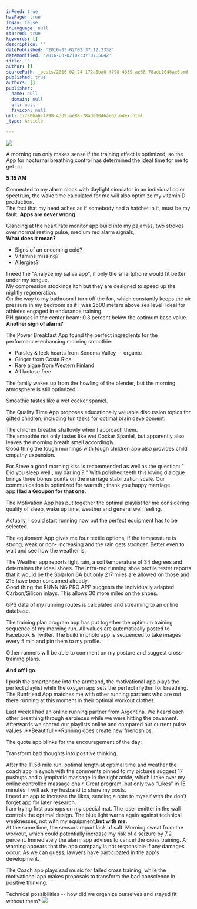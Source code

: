 ```yaml
---
inFeed: true
hasPage: true
inNav: false
inLanguage: null
starred: true
keywords: []
description: ''
datePublished: '2016-03-02T02:37:12.233Z'
dateModified: '2016-03-02T02:37:07.564Z'
title: ''
author: []
sourcePath: _posts/2016-02-24-172a0ba6-f798-4339-ae88-78ade1046ae6.md
published: true
authors: []
publisher:
  name: null
  domain: null
  url: null
  favicon: null
url: 172a0ba6-f798-4339-ae88-78ade1046ae6/index.html
_type: Article

---
```

![](https://the-grid-user-content.s3-us-west-2.amazonaws.com/449071ed-cad9-4656-9e07-98a12f1ed05a.png)

A morning run only makes sense if the training effect is optimized, so the App for nocturnal breathing control has determined the ideal time for me to get up.

**5:15 AM**

Connected to my alarm clock with daylight simulator in an individual color spectrum, the wake time calculated for me will also optimize my vitamin D production.  
The fact that my head aches as if somebody had a hatchet in it, must be my fault. **Apps are never wrong.**

Glancing at the heart rate monitor app build into my pajamas, two strokes over normal resting pulse, medium red alarm signals,  
**What does it mean?**

* Signs of an oncoming cold?
* Vitamins missing?
* Allergies?

I need the "Analyze my saliva app", if only the smartphone would fit better under my tongue.  
My compression stockings itch but they are designed to speed up the nightly regeneration.  
On the way to my bathroom I turn off the fan, which constantly keeps the air pressure in my bedroom as if I was  2500 meters above sea level. Ideal for athletes engaged in endurance training.  
PH gauges in the center beam: 0.3 percent below the optimum base value.  
**Another sign of alarm?**

The Power Breakfast App found the perfect ingredients for the performance-enhancing morning smoothie:

* Parsley & leek hearts from Sonoma Valley -- organic
* Ginger from Costa Rica
* Rare algae from Western Finland
* All lactose free

The family wakes up from the howling of the blender, but the morning atmosphere is still optimized.

Smoothie tastes like a wet cocker spaniel.

The Quality Time App proposes educationally valuable discussion topics for gifted children, including fun tasks for optimal brain development.

The children breathe shallowly when I approach them.  
The smoothie not only tastes like wet Cocker Spaniel, but apparently also leaves the morning breath smell accordingly.  
Good thing the tough mornings with tough children app also provides child empathy expansion.

For Steve a good morning kiss is recommended as well as the question: " Did you sleep well , my darling ? " With polished teeth this loving dialogue brings three bonus points on the marriage stabilization scale. Our communication is optimized for warmth ; thank you happy marriage app.**Had a Groupon for that one.**

The Motivation App has put together the optimal playlist for me considering quality of sleep, wake up time, weather and general well feeling.

Actually, I could start running now but the perfect equipment has to be selected.

The equipment App gives me four textile options, if the temperature is strong, weak or non- increasing and the rain gets stronger. Better even to wait and see how the weather is.

The Weather app reports light rain, a soil temperature of 34 degrees and determines the ideal shoes. The infra-red running shoe profile tester reports that it would be the Solarlon 6A but only 217 miles are allowed on those and 215 have been consumed already.  
Good thing the RUNNING PRO APP suggests the individually adapted Carbon/Silicon inlays. This allows 30 more miles on the shoes.

GPS data of my running routes is calculated and streaming to an online database.

The training plan program app has put together the optimum training sequence of my morning run. All values ​​are automatically posted to Facebook & Twitter. The build in photo app is sequenced to take images every 5 min and pin them to my profile.

Other runners will be able to comment on my posture and suggest cross-training plans.

**And off I go.**

I push the smartphone into the armband, the motivational app plays the perfect playlist while the oxygen app sets the perfect rhythm for breathing.  
The Runfriend App matches me with other running partners who are out there running at this moment in their optimal workout clothes.

Last week I had an online running partner from Argentina. We heard each other breathing through earpieces while we were hitting the pavement.  
Afterwards we shared our playlists online and compared our current pulse values ​​.**Beautiful!**Running does create new friendships.

The quote app blinks for the encouragement of the day:

Transform bad thoughts into positive thinking.

After the 11.58 mile run, optimal length at optimal time and weather the coach app in synch with the comments pinned to my pictures suggest 17 pushups and a lymphatic massage in the right ankle, which I take over my online controlled massage chair. Great program, but only two "Likes" in 15 minutes. I will ask my husband to share my posts.  
I need an app to increase the likes, sending a note to myself with the don't forget app for later research.  
I am trying first pushups on my special mat. The laser emitter in the wall controls the optimal design. The blue light warns again against technical weaknesses, not with my equipment,**but with me.**  
At the same time, the sensors report lack of salt. Morning sweat from the workout, which could potentially increase my risk of a seizure by 7.2 percent. Immediately the alarm app advises to cancel the cross training. A warning appears that the app company is not responsible if any damages occur. As we can guess, lawyers have participated in the app's development.

The Coach app plays sad music for failed cross training, while the motivational app makes proposals to transform the bad conscience in positive thinking.

Technical possibilities -- how did we organize ourselves and stayed fit without them?
![](https://the-grid-user-content.s3-us-west-2.amazonaws.com/86172ed9-38e8-40d2-b6ba-3d0a69fbbd85.jpg)